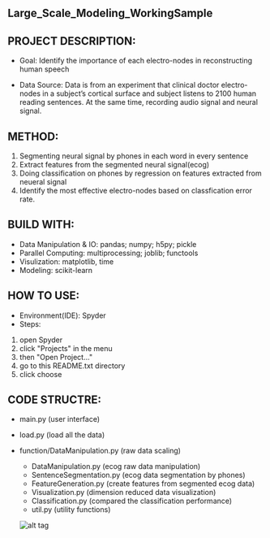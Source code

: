 ## Large_Scale_Modeling_WorkingSample

## PROJECT DESCRIPTION:
* Goal: Identify the importance of each electro-nodes in reconstructing human speech

* Data Source: Data is from an experiment that clinical doctor electro-nodes in a subject’s cortical surface and subject listens to 2100 human reading sentences. At the same time, recording audio signal and neural signal. 

## METHOD: 
1. Segmenting neural signal by phones in each word in every sentence
2. Extract features from the segmented neural signal(ecog)
3. Doing classification on phones by regression on features extracted from neueral signal 
4. Identify the most effective electro-nodes based on classfication error rate.

## BUILD WITH:
* Data Manipulation & IO: pandas; numpy; h5py; pickle 
* Parallel Computing: multiprocessing; joblib; functools
* Visulization: matplotlib, time
* Modeling: scikit-learn



## HOW TO USE:
* Environment(IDE): Spyder
* Steps:
1. open Spyder
2. click "Projects" in the menu
3. then "Open Project..."
4. go to this README.txt directory
5. click choose


## CODE STRUCTRE:
* main.py (user interface)
* load.py (load all the data)
* function/DataManipulation.py (raw data scaling)
  * DataManipulation.py (ecog raw data manipulation)
  * SentenceSegmentation.py (ecog data segmentation by phones)
  * FeatureGeneration.py (create features from segmented ecog data)
  * Visualization.py (dimension reduced data visualization)
  * Classification.py (compared the classification performance)
  * util.py (utility functions)
  
  ![alt tag](https://cloud.githubusercontent.com/assets/14370804/24130437/740b0a7e-0db6-11e7-9bb8-dc60418d2727.png)

